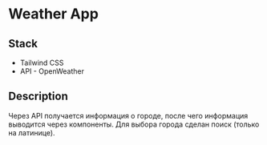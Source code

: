 # Weather App

## Stack
- Tailwind CSS
- API - OpenWeather

## Description
Через API получается информация о городе, после чего информация выводится через компоненты. 
Для выбора города сделан поиск (только на латинице).
